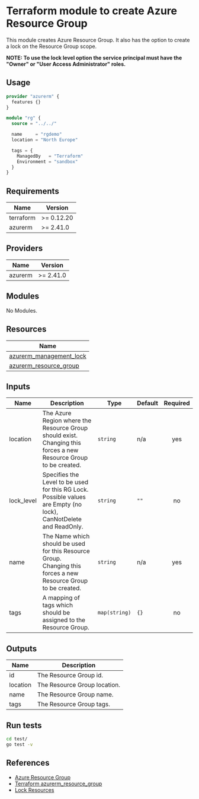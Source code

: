 # Terraform module to create Azure Resource Group

This module creates Azure Resource Group.
It also has the option to create a lock on the Resource Group scope.

**NOTE: To use the lock level option the service principal must have the "Owner"
or "User Access Administrator" roles.**

## Usage

```hcl:examples/basic/main.tf
provider "azurerm" {
  features {}
}

module "rg" {
  source = "../../"

  name     = "rgdemo"
  location = "North Europe"

  tags = {
    ManagedBy   = "Terraform"
    Environment = "sandbox"
  }
}

```

<!-- BEGINNING OF PRE-COMMIT-TERRAFORM DOCS HOOK -->
## Requirements

| Name | Version |
|------|---------|
| terraform | >= 0.12.20 |
| azurerm | >= 2.41.0 |

## Providers

| Name | Version |
|------|---------|
| azurerm | >= 2.41.0 |

## Modules

No Modules.

## Resources

| Name |
|------|
| [azurerm_management_lock](https://registry.terraform.io/providers/hashicorp/azurerm/2.41.0/docs/resources/management_lock) |
| [azurerm_resource_group](https://registry.terraform.io/providers/hashicorp/azurerm/2.41.0/docs/resources/resource_group) |

## Inputs

| Name | Description | Type | Default | Required |
|------|-------------|------|---------|:--------:|
| location | The Azure Region where the Resource Group should exist.<br>Changing this forces a new Resource Group to be created. | `string` | n/a | yes |
| lock\_level | Specifies the Level to be used for this RG Lock.<br>Possible values are Empty (no lock), CanNotDelete and ReadOnly. | `string` | `""` | no |
| name | The Name which should be used for this Resource Group.<br>Changing this forces a new Resource Group to be created. | `string` | n/a | yes |
| tags | A mapping of tags which should be assigned to the Resource Group. | `map(string)` | `{}` | no |

## Outputs

| Name | Description |
|------|-------------|
| id | The Resource Group id. |
| location | The Resource Group location. |
| name | The Resource Group name. |
| tags | The Resource Group tags. |
<!-- END OF PRE-COMMIT-TERRAFORM DOCS HOOK -->


## Run tests

```bash
cd test/
go test -v
```

## References

* [Azure Resource Group](https://docs.microsoft.com/en-us/azure/azure-resource-manager/management/manage-resource-groups-portal)
* [Terraform azurerm_resource_group](https://registry.terraform.io/providers/hashicorp/azurerm/latest/docs/resources/resource_group)
* [Lock Resources](https://docs.microsoft.com/en-us/azure/azure-resource-manager/management/lock-resources)

